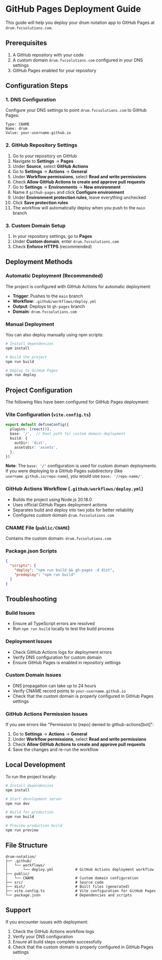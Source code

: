 # GitHub Pages Deployment Guide

This guide will help you deploy your drum notation app to GitHub Pages at `drum.fvcsolutions.com`.

## Prerequisites

1. A GitHub repository with your code
2. A custom domain `drum.fvcsolutions.com` configured in your DNS settings
3. GitHub Pages enabled for your repository

## Configuration Steps

### 1. DNS Configuration

Configure your DNS settings to point `drum.fvcsolutions.com` to GitHub Pages:

```
Type: CNAME
Name: drum
Value: your-username.github.io
```

### 2. GitHub Repository Settings

1. Go to your repository on GitHub
2. Navigate to **Settings** → **Pages**
3. Under **Source**, select **GitHub Actions**
4. Go to **Settings** → **Actions** → **General**
5. Under **Workflow permissions**, select **Read and write permissions**
6. Check **Allow GitHub Actions to create and approve pull requests**
7. Go to **Settings** → **Environments** → **New environment**
8. Name it `github-pages` and click **Configure environment**
9. Under **Environment protection rules**, leave everything unchecked
10. Click **Save protection rules**
11. The workflow will automatically deploy when you push to the `main` branch

### 3. Custom Domain Setup

1. In your repository settings, go to **Pages**
2. Under **Custom domain**, enter `drum.fvcsolutions.com`
3. Check **Enforce HTTPS** (recommended)

## Deployment Methods

### Automatic Deployment (Recommended)

The project is configured with GitHub Actions for automatic deployment:

- **Trigger**: Pushes to the `main` branch
- **Workflow**: `.github/workflows/deploy.yml`
- **Output**: Deploys to `gh-pages` branch
- **Domain**: `drum.fvcsolutions.com`

### Manual Deployment

You can also deploy manually using npm scripts:

```bash
# Install dependencies
npm install

# Build the project
npm run build

# Deploy to GitHub Pages
npm run deploy
```

## Project Configuration

The following files have been configured for GitHub Pages deployment:

### Vite Configuration (`vite.config.ts`)
```typescript
export default defineConfig({
  plugins: [react()],
  base: '/',  // Root path for custom domain deployment
  build: {
    outDir: 'dist',
    assetsDir: 'assets',
  },
})
```

**Note**: The `base: '/'` configuration is used for custom domain deployments. If you were deploying to a GitHub Pages subdirectory (like `username.github.io/repo-name`), you would use `base: '/repo-name/'`.

### GitHub Actions Workflow (`.github/workflows/deploy.yml`)
- Builds the project using Node.js 20.18.0
- Uses official GitHub Pages deployment actions
- Separates build and deploy into two jobs for better reliability
- Configures custom domain `drum.fvcsolutions.com`

### CNAME File (`public/CNAME`)
Contains the custom domain: `drum.fvcsolutions.com`

### Package.json Scripts
```json
{
  "scripts": {
    "deploy": "npm run build && gh-pages -d dist",
    "predeploy": "npm run build"
  }
}
```

## Troubleshooting

### Build Issues
- Ensure all TypeScript errors are resolved
- Run `npm run build` locally to test the build process

### Deployment Issues
- Check GitHub Actions logs for deployment errors
- Verify DNS configuration for custom domain
- Ensure GitHub Pages is enabled in repository settings

### Custom Domain Issues
- DNS propagation can take up to 24 hours
- Verify CNAME record points to `your-username.github.io`
- Check that the custom domain is properly configured in GitHub Pages settings

### GitHub Actions Permission Issues
If you see errors like "Permission to [repo] denied to github-actions[bot]":
1. Go to **Settings** → **Actions** → **General**
2. Under **Workflow permissions**, select **Read and write permissions**
3. Check **Allow GitHub Actions to create and approve pull requests**
4. Save the changes and re-run the workflow

## Local Development

To run the project locally:

```bash
# Install dependencies
npm install

# Start development server
npm run dev

# Build for production
npm run build

# Preview production build
npm run preview
```

## File Structure

```
drum-notation/
├── .github/
│   └── workflows/
│       └── deploy.yml          # GitHub Actions deployment workflow
├── public/
│   └── CNAME                   # Custom domain configuration
├── src/                        # Source code
├── dist/                       # Built files (generated)
├── vite.config.ts              # Vite configuration for GitHub Pages
└── package.json                # Dependencies and scripts
```

## Support

If you encounter issues with deployment:

1. Check the GitHub Actions workflow logs
2. Verify your DNS configuration
3. Ensure all build steps complete successfully
4. Check that the custom domain is properly configured in GitHub Pages settings
